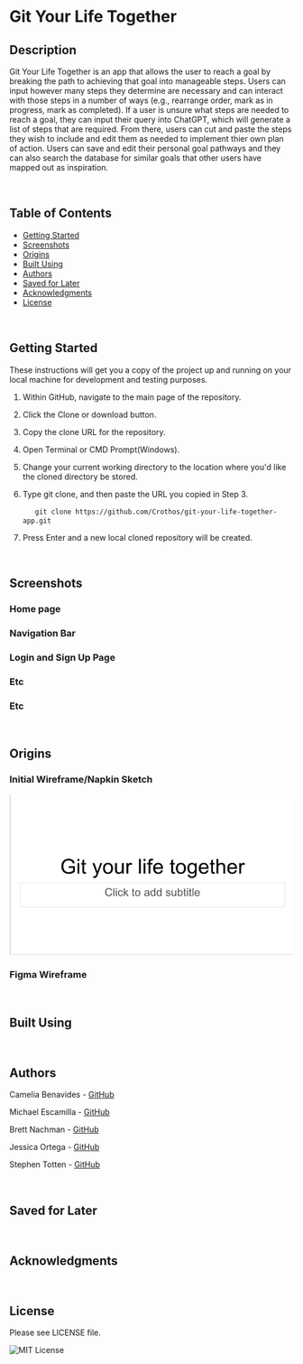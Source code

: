 # Git Your Life Together

## Description

Git Your Life Together is an app that allows the user to reach a goal by breaking the path to achieving that goal into manageable steps. Users can input however many steps they determine are necessary and can interact with those steps in a number of ways (e.g., rearrange order, mark as in progress, mark as completed). If a user is unsure what steps are needed to reach a goal, they can input their query into ChatGPT, which will generate a list of steps that are required. From there, users can cut and paste the steps they wish to include and edit them as needed to implement thier own plan of action. Users can save and edit their personal goal pathways and they can also search the database for similar goals that other users have mapped out as inspiration.

<br>   

## Table of Contents

- [Getting Started](#getting-started)
- [Screenshots](#screenshots)
- [Origins](#origins)
- [Built Using](#built-using)
- [Authors](#authors)
- [Saved for Later](#saved-for-later)
- [Acknowledgments](#acknowledgments)
- [License](#license)

<br>

## Getting Started

These instructions will get you a copy of the project up and running on your local machine for development and testing purposes.

1. Within GitHub, navigate to the main page of the repository.

2. Click the Clone or download button.

3. Copy the clone URL for the repository.

4. Open Terminal or CMD Prompt(Windows).

5. Change your current working directory to the location where you'd like the cloned directory be stored.

6. Type git clone, and then paste the URL you copied in Step 3.

          git clone https://github.com/Crothos/git-your-life-together-app.git

7. Press Enter and a new local cloned repository will be created.   
    
<br>  

## Screenshots

### Home page

### Navigation Bar

### Login and Sign Up Page

### Etc

### Etc


<br>      

## Origins

### Initial Wireframe/Napkin Sketch
![test page](./assets/test%20wireframe.png)

### Figma Wireframe

<br>
    
## Built Using


<br>    

## Authors
  
Camelia Benavides - [GitHub](https://github.com/cameliabenavides10)

Michael Escamilla - [GitHub](https://github.com/mescamilla1114)

Brett Nachman - [GitHub](https://github.com/brettnachman)

Jessica Ortega - [GitHub](https://github.com/JessicaIOrtega)
  
Stephen Totten - [GitHub](https://github.com/Crothos)
  
  <br>   

## Saved for Later



<br>     

## Acknowledgments



<br>

## License

Please see LICENSE file.

![MIT License](https://img.shields.io/github/license/AustinBQ02/c03-password-generator)